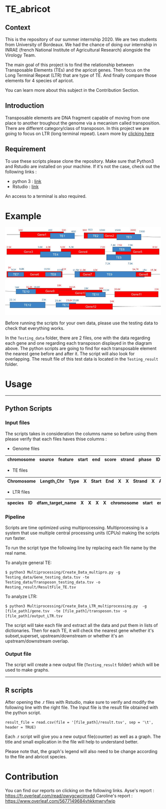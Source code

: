# TE_abricot

## Context
This is the repository of our summer internship 2020. We are two students from University of Bordeaux. We had the chance of doing our internship in INRAE (french National Institute of Agricultural Research) alongside the Virology Team.

The main goal of this project is to find the relationship between Transposable Elements (TEs) and the apricot genes. Then focus on the Long Terminal Repeat (LTR) that are type of TE. And finally compare those elements for 4 species of apricot.

You can learn more about this subject in the Contribution Section.

## Introduction 
Transposable elements are DNA fragment capable of moving from one place to another troughout the genome  via a mecanism called transposition. 
There are different category/class of transposon. In this project we are going to focus on LTR (long terminal repeat). Learn more by [clicking here ](https://www.ncbi.nlm.nih.gov/pmc/articles/PMC2874221/)

## Requirement

To use these scripts please clone the repository. Make sure that Python3 and Rstudio are installed on your machine. If it's not the case, check out the following links :
- python 3 : [link](https://www.python.org/downloads/)
- Rstudio : [link](https://rstudio.com/products/rstudio/download/)

An access to a terminal is also required.

# Example 
![alt text](https://raw.githubusercontent.com/Ayse1006/TE_abricot/master/Testing_data/diagram_gene_te.jpg)

Before running the scripts for your own data, please use the testing data to check that everything works.

In the `Testing_data` folder, there are 2 files, one with the data regarding each gene and one regarding each transposon displayed in the diagram above. The python scripts are going to find for each transposable element the nearest gene before and after it. The script will also look for overlapping. The result file of this test data is located in the `Testing_result` folder. 

# Usage
-----------------------
## Python Scripts 
### Input files
The scripts takes in consideration the columns name so before using them please verify that each files haves thise columns : 

* Genome files

chromosome | source | feature | start | end | score | strand | phase | ID | Attributes | 
--- | --- | --- | --- |--- |--- |--- |--- |--- |--- 

* TE files

Chromosome | Length_Chr | Type | X | Start | End | X | X | Strand | X | Attribute | X | Class | TE_name | X |
--- | --- | --- | --- |--- |--- |--- |--- |--- |--- |--- |--- |--- |--- |--- 

* LTR files

species | ID | dfam_target_name | X | X | X | X | chromosome | start | end | strand | X | annotation | X | X | score |
--- | --- | --- | --- |--- |--- |--- |--- |--- |--- |--- |--- | --- | --- | --- |---

### Pipeline

Scripts are time optimized using multiprocessing. Multiprocessing is a system that use multiple central processing units (CPUs) making the scripts run faster.

To run the script type the following line by replacing each file name by the real name.

To analyze general TE:

```
$ python3 Multiprocessing/Create_Data_multipro.py -g Testing_data/Gene_testing_data.tsv -te Testing_data/Transposon_testing_data.tsv -o Resting_result/ResultFile_TE.tsv

```

To analyze LTR:

```
$ python3 Multiprocessing/Create_Data_LTR_multiprocessing.py  -g [file_path]/gene.tsv  -te [file_path]/transposon.tsv -o [file_path]/output_LTR.tsv

```

The script will take each file and extract all the data and put them in lists of dictionaries. Then for each TE, it will check the nearest gene whether it's subset,superset, upstream/downstream or whether it's an upstream/downstream overlap.

### Output file

The script will create a new output file (`Testing_result` folder) which will be used to make graphs.

-----------------------
## R scripts
After opening the .r files with Rstudio, make sure to verify and modify the following line with the right file. The Input file is the result file obtained with the python script.

```
result_file = read.csv(file = '[file_path]/result.tsv', sep = '\t', header = TRUE)
```
Each .r script will give you a new output file(counter) as well as a graph. The title and small explication in the file will help to understand better.

Please note that, the graph's legend will also need to be change according to the file and abricot species.

# Contribution
You can find our reports on clicking on the following links.
Ayse's report :  https://fr.overleaf.com/read/qwygcwcjmxdd
Caroline's report :  https://www.overleaf.com/5677149684vhkkmwryfwjp






